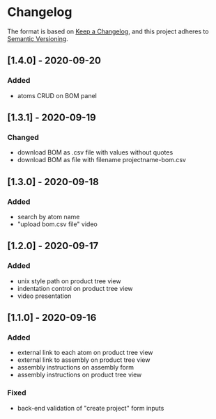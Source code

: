 # Changelog

The format is based on [Keep a Changelog](https://keepachangelog.com/en/1.0.0/),
and this project adheres to [Semantic Versioning](https://semver.org/spec/v2.0.0.html).

## [1.4.0] - 2020-09-20
### Added
- atoms CRUD on BOM panel

## [1.3.1] - 2020-09-19
### Changed
- download BOM as .csv file with values without quotes
- download BOM as file with filename projectname-bom.csv 

## [1.3.0] - 2020-09-18
### Added
- search by atom name
- "upload bom.csv file" video

## [1.2.0] - 2020-09-17
### Added
- unix style path on product tree view
- indentation control on product tree view
- video presentation

## [1.1.0] - 2020-09-16
### Added
- external link to each atom on product tree view
- external link to assembly on product tree view
- assembly instructions on assembly form
- assembly instructions on product tree view

### Fixed
- back-end validation of "create project" form inputs



 [//]: #  (
    Added for new features.
    Changed for changes in existing functionality.
    Deprecated for soon-to-be removed features.
    Removed for now removed features.
    Fixed for any bug fixes.
    Security in case of vulnerabilities.
    )
